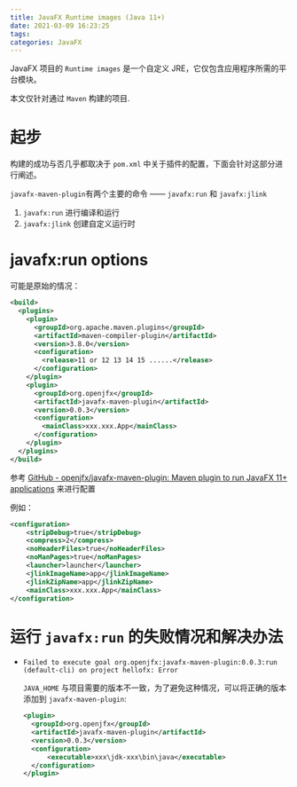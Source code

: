 ```yaml
---
title: JavaFX Runtime images (Java 11+)
date: 2021-03-09 16:23:25
tags:
categories: JavaFX
---
```


JavaFX 项目的 `Runtime images` 是一个自定义 JRE，它仅包含应用程序所需的平台模块。

本文仅针对通过 `Maven` 构建的项目.

<!--more-->

# 起步

构建的成功与否几乎都取决于 `pom.xml` 中关于插件的配置，下面会针对这部分进行阐述。

`javafx-maven-plugin`有两个主要的命令 —— `javafx:run` 和 `javafx:jlink`

1. `javafx:run` 进行编译和运行
2. `javafx:jlink` 创建自定义运行时

# javafx:run options

可能是原始的情况：

```xml
<build>
  <plugins>
    <plugin>
      <groupId>org.apache.maven.plugins</groupId>
      <artifactId>maven-compiler-plugin</artifactId>
      <version>3.8.0</version>
      <configuration>
        <release>11 or 12 13 14 15 ......</release>
      </configuration>
    </plugin>
    <plugin>
      <groupId>org.openjfx</groupId>
      <artifactId>javafx-maven-plugin</artifactId>
      <version>0.0.3</version>
      <configuration>
        <mainClass>xxx.xxx.App</mainClass>
      </configuration>
    </plugin>
  </plugins>
</build>
```

参考 [GitHub - openjfx/javafx-maven-plugin: Maven plugin to run JavaFX 11+ applications](https://github.com/openjfx/javafx-maven-plugin#javafxjlink-options) 来进行配置

例如：

```xml
<configuration>
    <stripDebug>true</stripDebug>
    <compress>2</compress>
    <noHeaderFiles>true</noHeaderFiles>
    <noManPages>true</noManPages>
    <launcher>launcher</launcher>
    <jlinkImageName>app</jlinkImageName>
    <jlinkZipName>app</jlinkZipName>
    <mainClass>xxx.xxx.App</mainClass>
</configuration>
```

# 运行 `javafx:run` 的失败情况和解决办法

- `Failed to execute goal org.openjfx:javafx-maven-plugin:0.0.3:run (default-cli) on project hellofx: Error`

  `JAVA_HOME` 与项目需要的版本不一致，为了避免这种情况，可以将正确的版本添加到 `javafx-maven-plugin`:

  ```xml
  <plugin>
    <groupId>org.openjfx</groupId>
    <artifactId>javafx-maven-plugin</artifactId>
    <version>0.0.3</version>
    <configuration>
        <executable>xxx\jdk-xxx\bin\java</executable>
    </configuration>
  </plugin>
  ```
